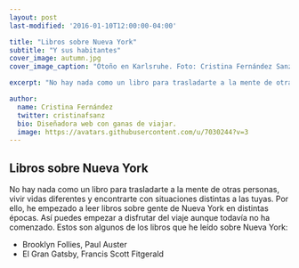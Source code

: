 ```yaml
---
layout: post
last-modified: '2016-01-10T12:00:00-04:00'

title: "Libros sobre Nueva York"
subtitle: "Y sus habitantes"
cover_image: autumn.jpg
cover_image_caption: "Otoño en Karlsruhe. Foto: Cristina Fernández Sanz"

excerpt: "No hay nada como un libro para trasladarte a la mente de otras personas, vivir vidas diferentes y encontrarte con situaciones distintas a las tuyas. Por ello, he empezado a leer libros sobre gente de Nueva York en distintas épocas. Así puedes empezar a disfrutar del viaje aunque todavía no ha comenzado."

author:
  name: Cristina Fernández
  twitter: cristinafsanz
  bio: Diseñadora web con ganas de viajar.
  image: https://avatars.githubusercontent.com/u/7030244?v=3
---
```


## Libros sobre Nueva York

No hay nada como un libro para trasladarte a la mente de otras personas, vivir vidas diferentes y encontrarte con situaciones distintas a las tuyas. Por ello, he empezado a leer libros sobre gente de Nueva York en distintas épocas. Así puedes empezar a disfrutar del viaje aunque todavía no ha comenzado.
Estos son algunos de los libros que he leído sobre Nueva York:
- Brooklyn Follies, Paul Auster
- El Gran Gatsby, Francis Scott Fitgerald


